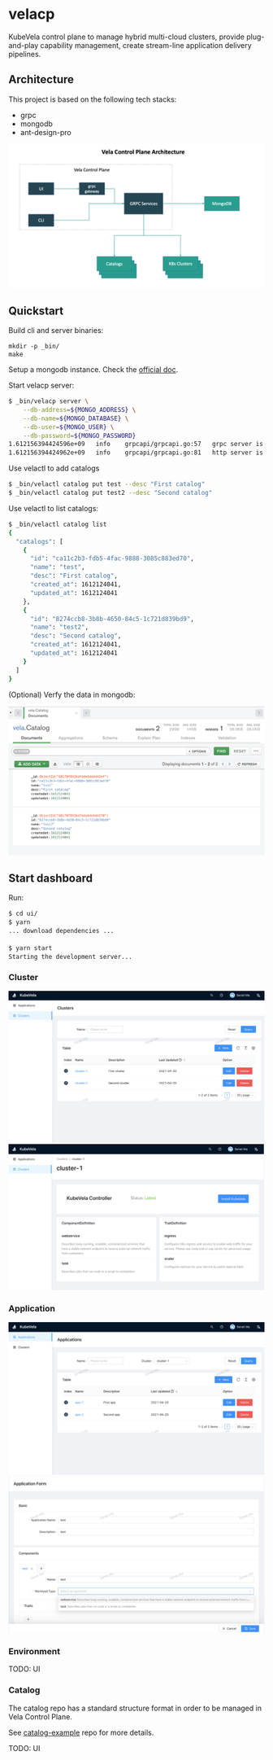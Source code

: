 # velacp

KubeVela control plane to manage hybrid multi-cloud clusters,
provide plug-and-play capability management,
create stream-line application delivery pipelines.

## Architecture

This project is based on the following tech stacks:

- grpc
- mongodb
- ant-design-pro

![alt](docs/images/velacp-arch.png)

## Quickstart

Build cli and server binaries:

```
mkdir -p _bin/
make
```

Setup a mongodb instance. Check the [official doc](https://docs.mongodb.com/guides/server/install/).

Start velacp server:

```bash
$ _bin/velacp server \
    --db-address=${MONGO_ADDRESS} \
    --db-name=${MONGO_DATABASE} \
    --db-user=${MONGO_USER} \
    --db-password=${MONGO_PASSWORD}
1.612156394424596e+09	info	grpcapi/grpcapi.go:57	grpc server is running on	{"port": 9000}
1.612156394424962e+09	info	grpcapi/grpcapi.go:81	http server is running on	{"port": 9001}
```

Use velactl to add catalogs

```bash
$ _bin/velactl catalog put test --desc "First catalog"
$ _bin/velactl catalog put test2 --desc "Second catalog"
```

Use velactl to list catalogs:

```bash
$ _bin/velactl catalog list
{
  "catalogs": [
    {
      "id": "ca11c2b3-fdb5-4fac-9888-3085c883ed70",
      "name": "test",
      "desc": "First catalog",
      "created_at": 1612124041,
      "updated_at": 1612124041
    },
    {
      "id": "8274ccb8-3b8b-4650-84c5-1c721d839bd9",
      "name": "test2",
      "desc": "Second catalog",
      "created_at": 1612124041,
      "updated_at": 1612124041
    }
  ]
}
```

(Optional) Verfy the data in mongodb:

![alt](docs/images/mongo_catalog.png)

## Start dashboard

Run:

```bash
$ cd ui/
$ yarn
... download dependencies ...

$ yarn start
Starting the development server...
```

### Cluster

![alt](docs/images/cluster-list.png)
![alt](docs/images/cluster-detail.png)

### Application

![alt](docs/images/app-list.png)
![alt](docs/images/app-input.png)

### Environment

TODO: UI

### Catalog

The catalog repo has a standard structure format in order to be managed in Vela Control Plane.

See [catalog-example](https://github.com/hongchaodeng/catalog-example) repo for more details.

TODO: UI
